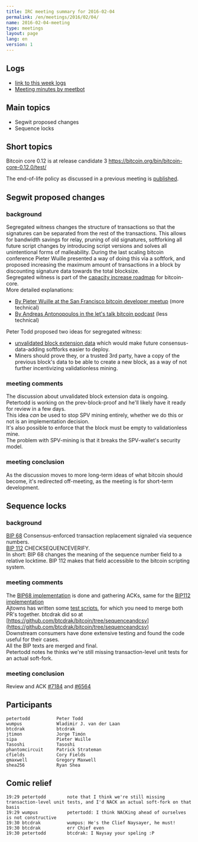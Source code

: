```yaml
---
title: IRC meeting summary for 2016-02-04
permalink: /en/meetings/2016/02/04/
name: 2016-02-04-meeting
type: meetings
layout: page
lang: en
version: 1
---
```

## Logs

- [link to this week logs](http://bitcoinstats.com/irc/bitcoin-dev/logs/2016/02/04#l1454612462.0)  
- [Meeting minutes by meetbot](http://www.erisian.com.au/meetbot/bitcoin-dev/2016/bitcoin-dev.2016-02-04-19.01.html) 

## Main topics 

- Segwit proposed changes  
- Sequence locks

## Short topics

Bitcoin core 0.12 is at release candidate 3 https://bitcoin.org/bin/bitcoin-core-0.12.0/test/   

The end-of-life policy as discussed in a previous meeting is [published](https://bitcoincore.org/en/lifecycle/).

## Segwit proposed changes

### background

Segregated witness changes the structure of transactions so that the signatures can be separated from the rest of the transactions. 
This allows for bandwidth savings for relay, pruning of old signatures, softforking all future script changes by introducing script versions and solves all unintentional forms of malleability. 
During the last scaling bitcoin conference Pieter Wuille presented a way of doing this via a softfork, and proposed increasing the maximum amount of transactions in a block by discounting signature data towards the total blocksize.  
Segregated witness is part of the [capacity increase roadmap](https://lists.linuxfoundation.org/pipermail/bitcoin-dev/2015-December/011865.html) for bitcoin-core.  
More detailed explanations:  
- [By Pieter Wuille at the San Francisco bitcoin developer meetup](https://www.youtube.com/watch?v=NOYNZB5BCHM) (more technical)  
- [By Andreas Antonopoulos in the let's talk bitcoin podcast](https://letstalkbitcoin.com/blog/post/lets-talk-bitcoin-277-separating-signatures-with-segregated-witness) (less technical)

Peter Todd proposed two ideas for segregated witness:  
- [unvalidated block extension data](http://lists.linuxfoundation.org/pipermail/bitcoin-dev/2016-January/012301.html) which would make future consensus-data-adding softforks easier to deploy.  
- Miners should prove they, or a trusted 3rd party, have a copy of the previous block's data to be able to create a new block, as a way of not further incentivizing validationless mining.

### meeting comments

The discussion about unvalidated block extension data is ongoing.  
Petertodd is working on the prev-block-proof and he'll likely have it ready for review in a few days.  
This idea *can* be used to stop SPV mining entirely, whether we do this or not is an implementation decision.  
It's also possible to enforce that the block must be empty to validationless mine.  
The problem with SPV-mining is that it breaks the SPV-wallet's security model.

### meeting conclusion

As the discussion moves to more long-term ideas of what bitcoin should become, it's redirected off-meeting, as the meeting is for short-term development.

## Sequence locks

### background

[BIP 68](https://github.com/bitcoin/bips/blob/master/bip-0068.mediawiki)  Consensus-enforced transaction replacement signaled via sequence numbers.  
[BIP 112](https://github.com/bitcoin/bips/blob/master/bip-0112.mediawiki) CHECKSEQUENCEVERIFY.  
In short: BIP 68 changes the meaning of the sequence number field to a relative locktime. BIP 112 makes that field accessible to the bitcoin scripting system.  

### meeting comments

The [BIP68 implementation](https://github.com/bitcoin/bitcoin/pull/7184) is done and gathering ACKs, same for the [BIP112 implementation](https://github.com/bitcoin/bitcoin/pull/6564)  
Ajtowns has written some [test scripts](https://github.com/ajtowns/op_csv-test), for which you need to merge both PR's together. btcdrak did so at [https://github.com/btcdrak/bitcoin/tree/sequenceandcsv](https://github.com/btcdrak/bitcoin/tree/sequenceandcsv)  
Downstream consumers have done extensive testing and found the code useful for their cases.  
All the BIP texts are merged and final.  
Petertodd notes he thinks we're still missing transaction-level unit tests for an actual soft-fork.

### meeting conclusion

Review and ACK [#7184](https://github.com/bitcoin/bitcoin/pull/7184) and [#6564](https://github.com/bitcoin/bitcoin/pull/6564)  

## Participants

    petertodd          Peter Todd  
    wumpus             Wladimir J. van der Laan  
    btcdrak            btcdrak  
    jtimon             Jorge Timón  
    sipa               Pieter Wuille  
    Tasoshi            Tasoshi  
    phantomcircuit     Patrick Strateman  
    cfields            Cory Fields  
    gmaxwell           Gregory Maxwell  
    shea256            Ryan Shea  

## Comic relief

    19:29 petertodd        note that I think we're still missing transaction-level unit tests, and I'd NACK an actual soft-fork on that basis   
    19:29 wumpus           petertodd: I think NACKing ahead of ourselves is not constructive   
    19:30 btcdrak          wumpus: He's the Clief Naysayer, he must!   
    19:30 btcdrak          err Chief even  
    19:30 petertodd        btcdrak: I Naysay your speling :P
